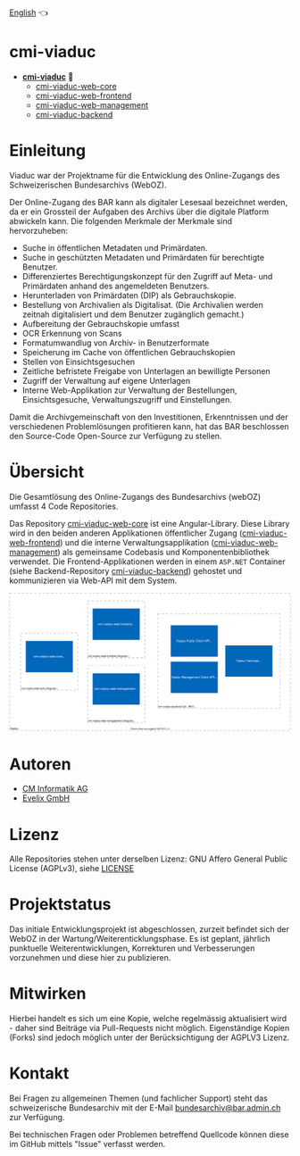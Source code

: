 [English](readme.md) :point_left:

# cmi-viaduc
- **[cmi-viaduc](https://github.com/SwissFederalArchives/cmi-viaduc)**  :triangular_flag_on_post:
   - [cmi-viaduc-web-core](https://github.com/SwissFederalArchives/cmi-viaduc-web-core)
   - [cmi-viaduc-web-frontend](https://github.com/SwissFederalArchives/cmi-viaduc-web-frontend)
   - [cmi-viaduc-web-management](https://github.com/SwissFederalArchives/cmi-viaduc-web-management)
   - [cmi-viaduc-backend](https://github.com/SwissFederalArchives/cmi-viaduc-backend)

# Einleitung
Viaduc war der Projektname für die Entwicklung des Online-Zugangs des Schweizerischen Bundesarchivs (WebOZ).

Der Online-Zugang des BAR kann als digitaler Lesesaal bezeichnet werden, da er ein Grossteil der Aufgaben des Archivs über die digitale Platform abwickeln kann. 
Die folgenden Merkmale der Merkmale sind hervorzuheben:
- Suche in öffentlichen Metadaten und Primärdaten.
- Suche in geschützten Metadaten und Primärdaten für berechtigte Benutzer.
- Differenziertes Berechtigungskonzept für den Zugriff auf Meta- und Primärdaten anhand des angemeldeten Benutzers.
- Herunterladen von Primärdaten (DIP) als Gebrauchskopie.
- Bestellung von Archivalien als Digitalisat. (Die Archivalien werden zeitnah digitalisiert und dem Benutzer
zugänglich gemacht.)
- Aufbereitung der Gebrauchskopie umfasst
- OCR Erkennung von Scans
- Formatumwandlug von Archiv- in Benutzerformate
- Speicherung im Cache von öffentlichen Gebrauchskopien
- Stellen von Einsichtsgesuchen
- Zeitliche befristete Freigabe von Unterlagen an bewilligte Personen
- Zugriff der Verwaltung auf eigene Unterlagen
- Interne Web-Applikation zur Verwaltung der Bestellungen, Einsichtsgesuche, Verwaltungszugriff und Einstellungen.

Damit die Archivgemeinschaft von den Investitionen, Erkenntnissen und der verschiedenen Problemlösungen profitieren kann, hat das BAR beschlossen den Source-Code Open-Source zur
Verfügung zu stellen.

# Übersicht
Die Gesamtlösung des Online-Zugangs des Bundesarchivs (webOZ) umfasst 4 Code Repositories. 

Das Repository [cmi-viaduc-web-core](https://github.com/SwissFederalArchives/cmi-viaduc-web-core) ist eine Angular-Library. 
Diese Library wird in den beiden anderen Applikationen öffentlicher Zugang ([cmi-viaduc-web-frontend](https://github.com/SwissFederalArchives/cmi-viaduc-web-frontend)) und die interne Verwaltungsapplikation ([cmi-viaduc-web-management](https://github.com/SwissFederalArchives/cmi-viaduc-web-management)) als gemeinsame Codebasis und Komponentenbibliothek verwendet. 
Die Frontend-Applikationen werden in einem `ASP.NET` Container (siehe Backend-Repository [cmi-viaduc-backend](https://github.com/SwissFederalArchives/cmi-viaduc-backend)) gehostet und kommunizieren via Web-API mit dem System.

![Kontext in Big-Picture](docs/imgs/context.svg)

# Autoren
- [CM Informatik AG](https://cmiag.ch)
- [Evelix GmbH](https://evelix.ch)

# Lizenz
Alle Repositories stehen unter derselben Lizenz:
GNU Affero General Public License (AGPLv3), siehe [LICENSE](LICENSE.TXT)

# Projektstatus
Das initiale Entwicklungsprojekt ist abgeschlossen, zurzeit befindet sich der WebOZ in der Wartung/Weiterenticklungsphase.
Es ist geplant, jährlich punktuelle Weiterentwicklungen, Korrekturen und Verbesserungen vorzunehmen und diese hier zu publizieren.

# Mitwirken
Hierbei handelt es sich um eine Kopie, welche regelmässig aktualisiert wird - daher sind Beiträge via Pull-Requests nicht möglich. Eigenständige Kopien (Forks) sind jedoch möglich unter der Berücksichtigung der AGPLV3 Lizenz.

# Kontakt
Bei Fragen zu allgemeinen Themen (und fachlicher Support) steht das schweizerische Bundesarchiv mit der E-Mail bundesarchiv@bar.admin.ch zur Verfügung.

Bei technischen Fragen oder Problemen betreffend Quellcode können diese im GitHub mittels "Issue" verfasst werden.